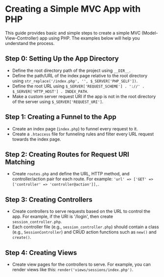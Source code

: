 # Creating a Simple MVC App with PHP

This guide provides basic and simple steps to create a simple MVC (Model-View-Controller) app using PHP. The examples below will help you understand the process.

## Step 0: Setting Up the App Directory

- Define the root directory path of the project using `__DIR__`.
- Define the path/URL of the index page relative to the root directory using `str_replace('/index.php', '', $_SERVER['PHP_SELF'])`.
- Define the root URL using `$_SERVER['REQUEST_SCHEME'] . '://' . $_SERVER['HTTP_HOST'] . INDEX_PATH`.
- Make a custom server request URI if the app is not in the root directory of the server using `$_SERVER['REQUEST_URI']`.

## Step 1: Creating a Funnel to the App

- Create an index page (`index.php`) to funnel every request to it.
- Create a `.htaccess` file for funneling rules and filter every URL request towards the index page.

## Step 2: Creating Routes for Request URI Matching

- Create `routes.php` and define the URL, HTTP method, and controller/action pair for each route. For example: `'url' => ['GET' => ['controller' => 'controller@action']],`.

## Step 3: Creating Controllers

- Create controllers to serve requests based on the URL to control the app. For example, if the URI is '/login', then create `session_controller.php`.
- Each controller file (e.g., `session_controller.php`) should contain a class (e.g., `SessionController`) and CRUD action functions such as `new()` and `create()`.

## Step 4: Creating Views

- Create view pages for the controllers to serve. For example, you can render views like this: `render('views/sessions/index.php')`.
